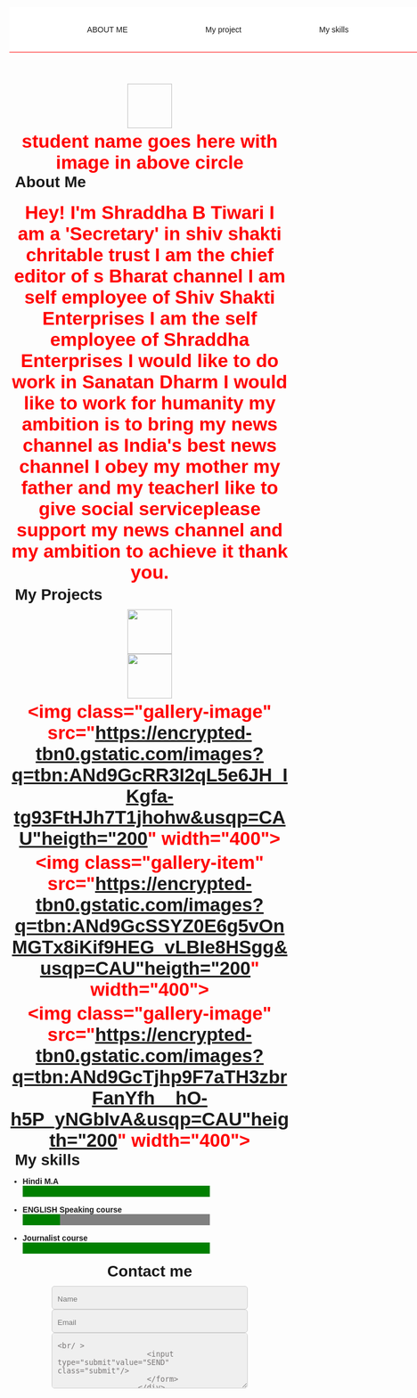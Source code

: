 <!DOCTYPE HTML>
<html>
  <head>
    <title>Protifoilo</title>
  </head>
  <style>
    html{
      margin:0;
        padding:0;
    }
    header{
      width:100vw;
      height:80px;
      position:scroll;
      top:0;
      background-color:white;
      border-bottom: 1px solid red;
      z-index:1;
       }
    nav{
      height: 100%;
      display:flex;
      justify-content: space-evenly;
      align-items:center;
      overflow:hidden;
    }
    nav-link{
      text-transform:uppercase;
      color:orange;
      font:20px sans-serif;
      padding:100% 25px;
    }
    nav-linkhover{
      background-color:red;
     color:white;
    }
    body{
      font-family:Arial,Helvetica,sans-serif;
      font-size:20pt
      
    }
    h1{
      font-size:25pt
     color:orange
        text:aligin: center;
      padding; 18px 0 18px 0;
      margin:0 0 10px 0;
    }
    h1 span {
      border: 1px solid orange red;
      padding: 10px
    }
    p {
      padding:0;
      margin:0;
    }
    img-circle{
      border:3px solid white;
      border-radius: 50%;
    }
    section{
      background-color:#fff;
      padding:15px;
      margin-bottom:10px;
      border-radius:10px;
    }
    #header{
      background-image: url("https://uploads-ssl.webflow.com/5e4dfa5d58d02b574c094981/5e61b936452770f1cc437223_Render%20Engin%10Blur.jpg");
      background-size: cover;
    }
    #header img{
      display: block;
      width: 80px;
      height: 80px;
      margin: auto;
    }
    #header p{
      font-size:25pt;
      color: red;
      padding-top: 5px;
      margin:0;
      font-weight: bold;
      text-align: center;
    }
    selected{
      background-color:#f36f48;
      font-weight:bold;
      color:white;
    }
    gallery{
      display: flex;
      flex-wrap: wrap;
      /*Compensate for excess margin on outer gallery flex item*/
      margin:-1rem -1rem;
    }
    gallery-item{
      /*Minimumwidth of 24rem and grow to fit avalaible space*/
      flex:1 0 24rem;
      /* Margin value should be half of grid-gap value as margin anflex items don`t callapse*/
      overflow: hidden;
    }
    gallery-image{
      display: block;
      width: 100%;
       height: 100%;
      object-fit: cover;
      transition: transform 400ms ease-out
    }
    gallery-image:hover{
      transform: scale( 1.15)
    }
    li{
      margin-bottom: 15px;
      font-weight:bold;
    }
    progress{
      width:70%;
       height: 20px;
      color: orange;
      background: #000;
    }
    hr{
       border:0;
      height:1px;
      background:#f36f48;
    }
    form{
      text-align:center;
      margin-top: 0;
    }
    submit{
      background-color: orange;
      padding; 12px 45px;
      border-radius:5px;
      cursor:#ffffff;
      border:none;
      outline: none;
      margin:0;
      font-weight:bold
    }
    submit:hover{
      background-color:black;
    }
    textarea{
           height:100px;
    }
    input,textarea{
      margin-bottom:10px
        font-size:11pt;
      padding: 15px 10px 10px;
       border : 1px solid #cecece;
      background-color:#efefef;
        color:#787575;
      border-radius:5px;
      width:70%;
      outline:none;
    }
    face{
      transform:scale(0.4);
      margin:0 auto;
      display:block;
      margin-top:-35px
     margin-bottom:-25px;
    }
    #contacts img{
    height: 50px;
      width: 50px;
      margin-left: 7px;
      margin-right:7px;
    }
    #contact a{
      text-decoration:none;
    }
    #contacts img:hover{
      opacity: 0.8;
    }
    #contact{
      text-align: center;
    }
    copyrigt:{
       font-size: 18px;
         text-align: center;
      padding-bottom: 10px;
      color:black;
    }
  </style>
  <body>
    <header>
      <nav id="navbar">
        <a herf="#" class="nav-ink">ABOUT ME</a>
        <a harf="#"work class="nav-link">My project </a>
        <a harf="#"skills class="nav-link">My skills</a>
        <a harf="#"contact class="nav-link">Contact me</a>
        </nav>
    </header>
    <!--header image star-->
    <div id="header" class="section">
      <img alt="" class="https://cdn.ces.tech/ces/media/topics/space-tech/space-770x616.png" >
      <!--change the srcurl and add your image here-->
      <p>student name goes  here with image in above circle</p>
      <!--write the student name in the above page -->
      <!--header image end-->
      <!--about me section start-->
 <!--header image end-->

<!--About Me section start-->

<div class="section"> 
  <h1 id=#><span> About Me</span></h1>

<p>

Hey! I'm <b> Shraddha B Tiwari</b> I am a 'Secretary' in shiv shakti chritable trust I am the chief editor of s Bharat channel I am  self employee of Shiv Shakti Enterprises I am the self employee of Shraddha Enterprises I would like to do work in Sanatan Dharm I would like to work for humanity my ambition is to bring my news channel as India's best news channel I obey my mother my father and my teacherI like to give social serviceplease support my news channel and my ambition to achieve it thank you.

<p>

<!-- fill the above paragraph tag with information about you-->
  
  </div>

<!--About Me section and -->

<!--My projects section start--> <div class="section">

<h1 idework><span>My Projects</span></h1>

<div class="gallery">

<div class="gallery-item">

<img class="gallery-image" src="https://yt3.googleusercontent.com/ytc/AL5GRJUgm6chmCItOwdvrlWZ8uTliunC_2SPUmAqIkKh=s176-c-k-c0x00ffffff-no-rj-mo" heigth="200" width="400">

</div>

<div class="gallery-item">

<img class="gallery-image" src="https://encrypted-tbn0.gstatic.com/images?q=tbn:ANd9GcSxtZzo1VF5G4oYzgWT1r63m7pqhNITaEDAAQ&usqp=CAU" heigth="200" width="400">


</div>

<div class="gallery-item">

<img class="gallery-image" src="https://encrypted-tbn0.gstatic.com/images?q=tbn:ANd9GcRR3I2qL5e6JH_IKgfa-tg93FtHJh7T1jhohw&usqp=CAU"heigth="200" width="400">

</div>

<div class="gallery-item">

<img class="gallery-item" src="https://encrypted-tbn0.gstatic.com/images?q=tbn:ANd9GcSSYZ0E6g5vOnMGTx8iKif9HEG_vLBIe8HSgg&usqp=CAU"heigth="200" width="400">

<div class="gallery-item">

<img class="gallery-image" src="https://encrypted-tbn0.gstatic.com/images?q=tbn:ANd9GcTjhp9F7aTH3zbrFanYfh__hO-h5P_yNGbIvA&usqp=CAU"heigth="200" width="400">



</div>
      <div class="section">
        <h1 id skills><span>My skills</span></h1>
          <ul>
            <li> Hindi M.A<br/>
              <progress min="0" max="100"value="100"></progress>
              </li>
              <li>ENGLISH Speaking course<br/>
              <progress min="0" max="100"value="20"></progress>
            </li>
                <li> Journalist course<br/>
              <progress min="0" max="100"value="100"></progress>
                  </li>
            </ul>
              <div class="section">
                <h1 id="contact"><span>Contact me</span><h1>
                  <form action="mailto:someone@example.com" method="post"enctype="text/plain"> 
                    <input name="name" placeholder="Name"type="text" required/><br/>
                    <input name="email" placeholder="Email"type="email" required/><br/>
                      <textarea name="message" placeholder="Message" required/><br/ >   
                    <input type="submit"value="SEND" class="submit"/>
                    </form>
                  </div>
                  <div class="section" id="contact">
                    <h1><span> Follow Me </span></h1>
                    <div>
                      <a herf="http://Facebook.com/">
                       <img alt="Facebook" src="https://wwww.sololearn.com/Upload/icons/facebook.png"/> 
                      </a>
                       <a herf="http://twitter.com/">
                   <img alt="Twitter" src= "https://wwww.sololearn.com/Upload/icons/twitter.png"/> 
                      </a>
                    </div>
                  </div>
                  <div class="copyright">
                    &copy;2023 A sincere web devloper.All right reserved
                  </div>
                      
                  
  </body>
</html>
